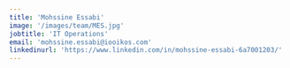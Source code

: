 ```yaml
---
title: 'Mohssine Essabi'
image: '/images/team/MES.jpg'
jobtitle: 'IT Operations'
email: 'mohssine.essabi@iooikos.com'
linkedinurl: 'https://www.linkedin.com/in/mohssine-essabi-6a7001203/'
---
```


